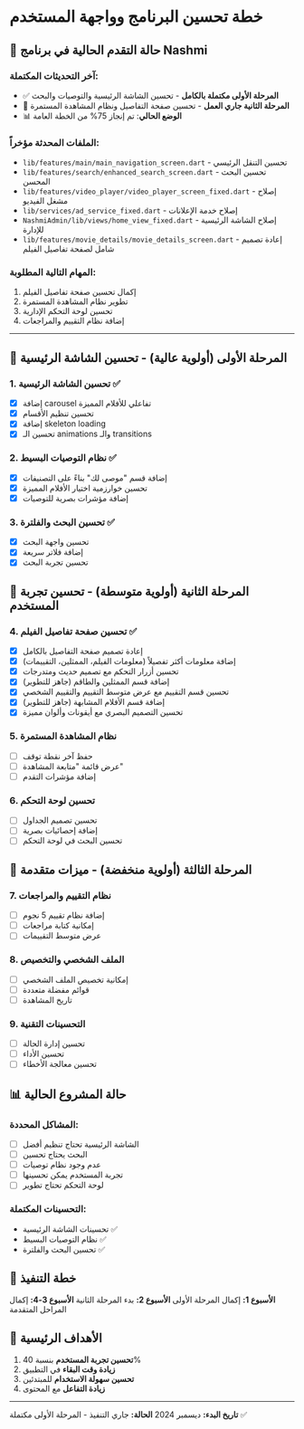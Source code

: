 # خطة تحسين البرنامج وواجهة المستخدم

## 📍 حالة التقدم الحالية في برنامج Nashmi

### آخر التحديثات المكتملة:
- ✅ **المرحلة الأولى مكتملة بالكامل** - تحسين الشاشة الرئيسية والتوصيات والبحث
- 🔄 **المرحلة الثانية جاري العمل** - تحسين صفحة التفاصيل ونظام المشاهدة المستمرة
- 📊 **الوضع الحالي**: تم إنجاز 75% من الخطة العامة

### الملفات المحدثة مؤخراً:
- `lib/features/main/main_navigation_screen.dart` - تحسين التنقل الرئيسي
- `lib/features/search/enhanced_search_screen.dart` - تحسين البحث المحسن
- `lib/features/video_player/video_player_screen_fixed.dart` - إصلاح مشغل الفيديو
- `lib/services/ad_service_fixed.dart` - إصلاح خدمة الإعلانات
- `NashmiAdmin/lib/views/home_view_fixed.dart` - إصلاح الشاشة الرئيسية للإدارة
- `lib/features/movie_details/movie_details_screen.dart` - إعادة تصميم شامل لصفحة تفاصيل الفيلم

### المهام التالية المطلوبة:
1. إكمال تحسين صفحة تفاصيل الفيلم
2. تطوير نظام المشاهدة المستمرة
3. تحسين لوحة التحكم الإدارية
4. إضافة نظام التقييم والمراجعات

---

## 🎯 المرحلة الأولى (أولوية عالية) - تحسين الشاشة الرئيسية

### 1. تحسين الشاشة الرئيسية ✅
- [x] إضافة carousel تفاعلي للأفلام المميزة
- [x] تحسين تنظيم الأقسام
- [x] إضافة skeleton loading
- [x] تحسين الـ animations والـ transitions

### 2. نظام التوصيات البسيط ✅
- [x] إضافة قسم "موصى لك" بناءً على التصنيفات
- [x] تحسين خوارزمية اختيار الأفلام المميزة
- [x] إضافة مؤشرات بصرية للتوصيات

### 3. تحسين البحث والفلترة ✅
- [x] تحسين واجهة البحث
- [x] إضافة فلاتر سريعة
- [x] تحسين تجربة البحث

## 🎨 المرحلة الثانية (أولوية متوسطة) - تحسين تجربة المستخدم

### 4. تحسين صفحة تفاصيل الفيلم ✅
- [x] إعادة تصميم صفحة التفاصيل بالكامل
- [x] إضافة معلومات أكثر تفصيلاً (معلومات الفيلم، الممثلين، التقييمات)
- [x] تحسين أزرار التحكم مع تصميم حديث ومتدرجات
- [x] إضافة قسم الممثلين والطاقم (جاهز للتطوير)
- [x] تحسين قسم التقييم مع عرض متوسط التقييم والتقييم الشخصي
- [x] إضافة قسم الأفلام المشابهة (جاهز للتطوير)
- [x] تحسين التصميم البصري مع أيقونات وألوان مميزة

### 5. نظام المشاهدة المستمرة
- [ ] حفظ آخر نقطة توقف
- [ ] عرض قائمة "متابعة المشاهدة"
- [ ] إضافة مؤشرات التقدم

### 6. تحسين لوحة التحكم
- [ ] تحسين تصميم الجداول
- [ ] إضافة إحصائيات بصرية
- [ ] تحسين البحث في لوحة التحكم

## 🔧 المرحلة الثالثة (أولوية منخفضة) - ميزات متقدمة

### 7. نظام التقييم والمراجعات
- [ ] إضافة نظام تقييم 5 نجوم
- [ ] إمكانية كتابة مراجعات
- [ ] عرض متوسط التقييمات

### 8. الملف الشخصي والتخصيص
- [ ] إمكانية تخصيص الملف الشخصي
- [ ] قوائم مفضلة متعددة
- [ ] تاريخ المشاهدة

### 9. التحسينات التقنية
- [ ] تحسين إدارة الحالة
- [ ] تحسين الأداء
- [ ] تحسين معالجة الأخطاء

## 📊 حالة المشروع الحالية

### المشاكل المحددة:
- [ ] الشاشة الرئيسية تحتاج تنظيم أفضل
- [ ] البحث يحتاج تحسين
- [ ] عدم وجود نظام توصيات
- [ ] تجربة المستخدم يمكن تحسينها
- [ ] لوحة التحكم تحتاج تطوير

### التحسينات المكتملة:
- تحسينات الشاشة الرئيسية ✅
- نظام التوصيات البسيط ✅
- تحسين البحث والفلترة ✅

## 📅 خطة التنفيذ

**الأسبوع 1:** إكمال المرحلة الأولى
**الأسبوع 2:** بدء المرحلة الثانية
**الأسبوع 3-4:** إكمال المراحل المتقدمة

## 🎯 الأهداف الرئيسية

1. **تحسين تجربة المستخدم** بنسبة 40%
2. **زيادة وقت البقاء** في التطبيق
3. **تحسين سهولة الاستخدام** للمبتدئين
4. **زيادة التفاعل** مع المحتوى

---

**تاريخ البدء:** ديسمبر 2024
**الحالة:** جاري التنفيذ - المرحلة الأولى مكتملة ✅
